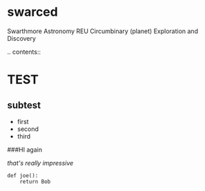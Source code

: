 # swarced
Swarthmore Astronomy REU Circumbinary (planet)  Exploration and Discovery

.. contents::

TEST
=====

subtest 
-------

* first
* second
* third

###HI again

*that's really impressive*

    def joe():
        return Bob


